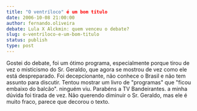 ```yaml
---
title: "O ventríloco" é um bom título
date: 2006-10-08 21:00:00
author: fernando.oliveira
debate: Lula X Alckmin: quem venceu o debate?
slug: o-ventriloco-e-um-bom-titulo
status: publish 
type: post
---
```


Gostei do debate, foi um ótimo programa, especialmente porque tirou de vez o misticismo do Sr. Geraldo, que agora se mostrou de vez como ele está despreparado. Foi decepcionante, não conhece o Brasil e não tem assunto para discutir. Tentou mostrar um livro de "programas" que "ficou embaixo do balcão". ninguém viu. Parabéns a TV Bandeirantes. a minha dúvida foi tirada de vez. Não querendo diminuir o Sr. Geraldo, mas ele é muito fraco, parece que decorou o texto.    


